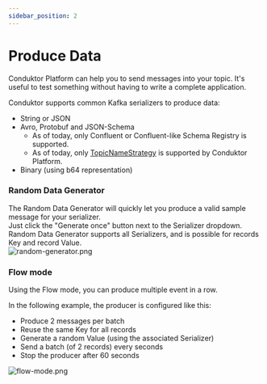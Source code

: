 ```yaml
---
sidebar_position: 2
---
```


# Produce Data
Conduktor Platform can help you to send messages into your topic. It's useful to test something without having to write a complete application.

Conduktor supports common Kafka serializers to produce data:  
- String or JSON
- Avro, Protobuf and JSON-Schema
  - As of today, only Confluent or Confluent-like Schema Registry is supported.
  - As of today, only [TopicNameStrategy](https://docs.confluent.io/platform/current/schema-registry/serdes-develop/index.html#subject-name-strategy) is supported by Conduktor Platform.
- Binary (using b64 representation)


### Random Data Generator
The Random Data Generator will quickly let you produce a valid sample message for your serializer.   
Just click the "Generate once" button next to the Serializer dropdown.  
Random Data Generator supports all Serializers, and is possible for records Key and record Value.  
![random-generator.png](/img/console/random-generator.png)

### Flow mode
Using the Flow mode, you can produce multiple event in a row.

In the following example, the producer is configured like this:
- Produce 2 messages per batch
- Reuse the same Key for all records
- Generate a random Value (using the associated Serializer)
- Send a batch (of 2 records) every seconds
- Stop the producer after 60 seconds

![flow-mode.png](/img/console/flow-mode.png)
